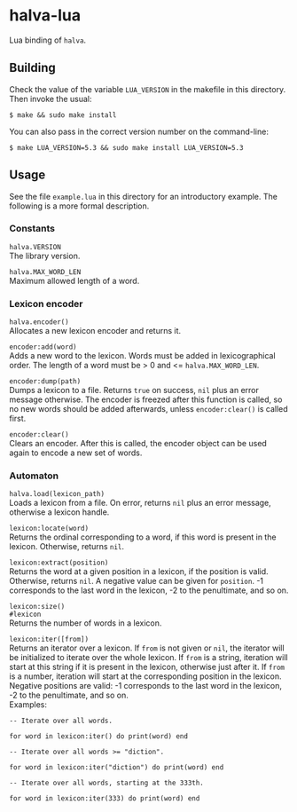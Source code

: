 # halva-lua

Lua binding of `halva`.


## Building

Check the value of the variable `LUA_VERSION` in the makefile in this directory.
Then invoke the usual:

    $ make && sudo make install

You can also pass in the correct version number on the command-line:

    $ make LUA_VERSION=5.3 && sudo make install LUA_VERSION=5.3


## Usage

See the file `example.lua` in this directory for an introductory example. The
following is a more formal description.


### Constants

`halva.VERSION`  
The library version.

`halva.MAX_WORD_LEN`  
Maximum allowed length of a word.


### Lexicon encoder

`halva.encoder()`  
Allocates a new lexicon encoder and returns it.

`encoder:add(word)`  
Adds a new word to the lexicon. Words must be added in lexicographical order.
The length of a word must be > 0 and <= `halva.MAX_WORD_LEN`.

`encoder:dump(path)`  
Dumps a lexicon to a file. Returns `true` on success, `nil` plus an error
message otherwise. The encoder is freezed after this function is called, so no
new words should be added afterwards, unless `encoder:clear()` is called first.

`encoder:clear()`  
Clears an encoder. After this is called, the encoder object can be used again to
encode a new set of words.


### Automaton

`halva.load(lexicon_path)`  
Loads a lexicon from a file. On error, returns `nil` plus an error message,
otherwise a lexicon handle.

`lexicon:locate(word)`  
Returns the ordinal corresponding to a word, if this word is present in the
lexicon. Otherwise, returns `nil`.

`lexicon:extract(position)`  
Returns the word at a given position in a lexicon, if the position is valid.
Otherwise, returns `nil`. A negative value can be given for `position`. -1
corresponds to the last word in the lexicon, -2 to the penultimate, and so on.

`lexicon:size()`  
`#lexicon`  
Returns the number of words in a lexicon.

`lexicon:iter([from])`  
Returns an iterator over a lexicon. If `from` is not given or `nil`, the
iterator will be initialized to iterate over the whole lexicon. If `from` is a
string, iteration will start at this string if it is present in the lexicon,
otherwise just after it. If `from` is a number, iteration will start at the
corresponding position in the lexicon. Negative positions are valid: -1
corresponds to the last word in the lexicon, -2 to the penultimate, and so on.  
Examples:

    -- Iterate over all words.

    for word in lexicon:iter() do print(word) end

    -- Iterate over all words >= "diction".

    for word in lexicon:iter("diction") do print(word) end

    -- Iterate over all words, starting at the 333th.

    for word in lexicon:iter(333) do print(word) end
